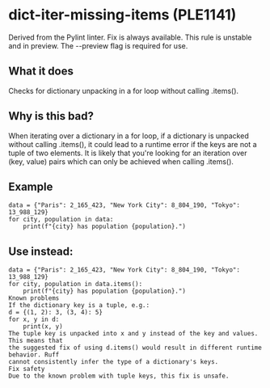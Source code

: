 # dict-iter-missing-items (PLE1141)
Derived from the Pylint linter.
Fix is always available.
This rule is unstable and in preview. The --preview flag is required for use.
## What it does
Checks for dictionary unpacking in a for loop without calling .items().
## Why is this bad?
When iterating over a dictionary in a for loop, if a dictionary is unpacked
without calling .items(), it could lead to a runtime error if the keys are not
a tuple of two elements.
It is likely that you're looking for an iteration over (key, value) pairs which
can only be achieved when calling .items().
## Example
```
data = {"Paris": 2_165_423, "New York City": 8_804_190, "Tokyo": 13_988_129}
for city, population in data:
    print(f"{city} has population {population}.")
```
## Use instead:
```
data = {"Paris": 2_165_423, "New York City": 8_804_190, "Tokyo": 13_988_129}
for city, population in data.items():
    print(f"{city} has population {population}.")
Known problems
If the dictionary key is a tuple, e.g.:
d = {(1, 2): 3, (3, 4): 5}
for x, y in d:
    print(x, y)
The tuple key is unpacked into x and y instead of the key and values. This means that
the suggested fix of using d.items() would result in different runtime behavior. Ruff
cannot consistently infer the type of a dictionary's keys.
Fix safety
Due to the known problem with tuple keys, this fix is unsafe.
```